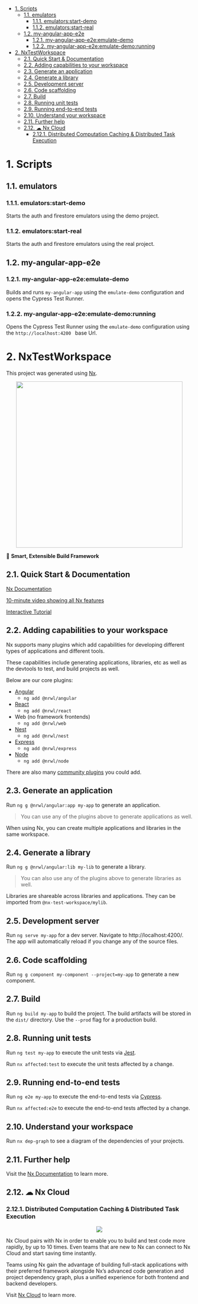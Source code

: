 - [1. Scripts](#1-scripts)
  - [1.1. emulators](#11-emulators)
    - [1.1.1. emulators:start-demo](#111-emulatorsstart-demo)
    - [1.1.2. emulators:start-real](#112-emulatorsstart-real)
  - [1.2. my-angular-app-e2e](#12-my-angular-app-e2e)
    - [1.2.1. my-angular-app-e2e:emulate-demo](#121-my-angular-app-e2eemulate-demo)
    - [1.2.2. my-angular-app-e2e:emulate-demo:running](#122-my-angular-app-e2eemulate-demorunning)
- [2. NxTestWorkspace](#2-nxtestworkspace)
  - [2.1. Quick Start & Documentation](#21-quick-start--documentation)
  - [2.2. Adding capabilities to your workspace](#22-adding-capabilities-to-your-workspace)
  - [2.3. Generate an application](#23-generate-an-application)
  - [2.4. Generate a library](#24-generate-a-library)
  - [2.5. Development server](#25-development-server)
  - [2.6. Code scaffolding](#26-code-scaffolding)
  - [2.7. Build](#27-build)
  - [2.8. Running unit tests](#28-running-unit-tests)
  - [2.9. Running end-to-end tests](#29-running-end-to-end-tests)
  - [2.10. Understand your workspace](#210-understand-your-workspace)
  - [2.11. Further help](#211-further-help)
  - [2.12. ☁ Nx Cloud](#212--nx-cloud)
    - [2.12.1. Distributed Computation Caching & Distributed Task Execution](#2121-distributed-computation-caching--distributed-task-execution)

# 1. Scripts

## 1.1. emulators

### 1.1.1. emulators:start-demo

Starts the auth and firestore emulators using the demo project.

### 1.1.2. emulators:start-real

Starts the auth and firestore emulators using the real project.

## 1.2. my-angular-app-e2e

### 1.2.1. my-angular-app-e2e:emulate-demo

Builds and runs `my-angular-app` using the `emulate-demo` configuration and opens the Cypress Test Runner.

### 1.2.2. my-angular-app-e2e:emulate-demo:running

Opens the Cypress Test Runner using the `emulate-demo` configuration using the `http://localhost:4200 ` base Url.

# 2. NxTestWorkspace

This project was generated using [Nx](https://nx.dev).

<p style="text-align: center;"><img src="https://raw.githubusercontent.com/nrwl/nx/master/images/nx-logo.png" width="450"></p>

🔎 **Smart, Extensible Build Framework**

## 2.1. Quick Start & Documentation

[Nx Documentation](https://nx.dev/angular)

[10-minute video showing all Nx features](https://nx.dev/getting-started/intro)

[Interactive Tutorial](https://nx.dev/tutorial/01-create-application)

## 2.2. Adding capabilities to your workspace

Nx supports many plugins which add capabilities for developing different types of applications and different tools.

These capabilities include generating applications, libraries, etc as well as the devtools to test, and build projects as well.

Below are our core plugins:

- [Angular](https://angular.io)
  - `ng add @nrwl/angular`
- [React](https://reactjs.org)
  - `ng add @nrwl/react`
- Web (no framework frontends)
  - `ng add @nrwl/web`
- [Nest](https://nestjs.com)
  - `ng add @nrwl/nest`
- [Express](https://expressjs.com)
  - `ng add @nrwl/express`
- [Node](https://nodejs.org)
  - `ng add @nrwl/node`

There are also many [community plugins](https://nx.dev/community) you could add.

## 2.3. Generate an application

Run `ng g @nrwl/angular:app my-app` to generate an application.

> You can use any of the plugins above to generate applications as well.

When using Nx, you can create multiple applications and libraries in the same workspace.

## 2.4. Generate a library

Run `ng g @nrwl/angular:lib my-lib` to generate a library.

> You can also use any of the plugins above to generate libraries as well.

Libraries are shareable across libraries and applications. They can be imported from `@nx-test-workspace/mylib`.

## 2.5. Development server

Run `ng serve my-app` for a dev server. Navigate to http://localhost:4200/. The app will automatically reload if you change any of the source files.

## 2.6. Code scaffolding

Run `ng g component my-component --project=my-app` to generate a new component.

## 2.7. Build

Run `ng build my-app` to build the project. The build artifacts will be stored in the `dist/` directory. Use the `--prod` flag for a production build.

## 2.8. Running unit tests

Run `ng test my-app` to execute the unit tests via [Jest](https://jestjs.io).

Run `nx affected:test` to execute the unit tests affected by a change.

## 2.9. Running end-to-end tests

Run `ng e2e my-app` to execute the end-to-end tests via [Cypress](https://www.cypress.io).

Run `nx affected:e2e` to execute the end-to-end tests affected by a change.

## 2.10. Understand your workspace

Run `nx dep-graph` to see a diagram of the dependencies of your projects.

## 2.11. Further help

Visit the [Nx Documentation](https://nx.dev/angular) to learn more.

## 2.12. ☁ Nx Cloud

### 2.12.1. Distributed Computation Caching & Distributed Task Execution

<p style="text-align: center;"><img src="https://raw.githubusercontent.com/nrwl/nx/master/images/nx-cloud-card.png"></p>

Nx Cloud pairs with Nx in order to enable you to build and test code more rapidly, by up to 10 times. Even teams that are new to Nx can connect to Nx Cloud and start saving time instantly.

Teams using Nx gain the advantage of building full-stack applications with their preferred framework alongside Nx’s advanced code generation and project dependency graph, plus a unified experience for both frontend and backend developers.

Visit [Nx Cloud](https://nx.app/) to learn more.
